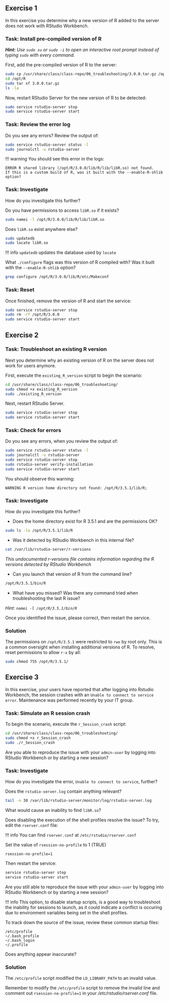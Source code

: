 
## Exercise 1

In this exercise you determine why a new version of R added to the server does not work with RStudio Workbench. 


### Task: Install pre-compiled version of R

_**Hint:** Use `sudo su` or `sudo -i` to open an interactive root prompt instead of typing `sudo` with every command._

First, add the pre-compiled version of R to the server:

```sh
sudo cp /usr/share/class/class-repo/06_troubleshooting/3.0.0.tar.gz /opt/R/
cd /opt/R
sudo tar xf 3.0.0.tar.gz
ls -la
```

Now, restart RStudio Server for the new version of R to be detected:

```sh
sudo service rstudio-server stop
sudo service rstudio-server start
```

### Task: Review the error log

Do you see any errors?  Review the output of:

```sh
sudo service rstudio-server status -l
sudo journalctl -u rstudio-server
```


!!! warning
    You should see this error in the logs:

```
ERROR R shared library (/opt/R/3.0.0/lib/R/lib/libR.so) not found. 
If this is a custom build of R, was it built with the --enable-R-shlib option?
```

### Task: Investigate

How do you investigate this further?  

Do you have permissions to access `libR.so` if it exists?  
 
```sh
sudo namei -l /opt/R/3.0.0/lib/R/lib/libR.so
```

Does `libR.so` exist anywhere else?

```sh
sudo updatedb
sudo locate libR.so
```

!!! info
    `updatedb` updates the database used by `locate`

What `./configure` flags was this version of R compiled with?  Was it built with the `--enable-R-shlib` option?

```sh
grep configure /opt/R/3.0.0/lib/R/etc/Makeconf
```

### Task: Reset

Once finished, remove the version of R and start the service:

```sh
sudo service rstudio-server stop
sudo rm -rf /opt/R/3.0.0
sudo service rstudio-server start
```

## Exercise 2

### Task: Troubleshoot an existing R version

Next you determine why an existing version of R on the server does not work for users anymore.

First, execute the `existing_R_version` script to begin the scenario:

```sh
cd /usr/share/class/class-repo/06_troubleshooting/
sudo chmod +x existing_R_version
sudo ./existing_R_version
```

Next, restart RStudio Server.

```sh
sudo service rstudio-server stop
sudo service rstudio-server start
```

### Task: Check for errors

Do you see any errors, when you review the output of:

```sh
sudo service rstudio-server status -l
sudo journalctl -u rstudio-server
sudo service rstudio-server stop
sudo rstudio-server verify-installation
sudo service rstudio-server start
```

You should observe this warning:

```
WARNING R version home directory not found: /opt/R/3.5.1/lib/R;
```

### Task: Investigate

How do you investigate this further?  

* Does the home directory exist for R 3.5.1 and are the permissions OK?  
 
```sh
sudo ls -la /opt/R/3.5.1/lib/R
```

* Was it detected by RStudio Workbench in this internal file?

```sh
cat /var/lib/rstudio-server/r-versions
```

_This undocumented r-versions file contains information regarding the R versions detected by RStudio Workbench_

* Can you launch that version of R from the command line?

```sh
/opt/R/3.5.1/bin/R
```

* What have you missed?  Was there any command tried when troubleshooting the last R issue?
  
_Hint:  `namei -l /opt/R/3.5.1/bin/R`_

Once you identified the issue, please correct, then restart the service. 
  
### Solution

The permissions on `/opt/R/3.5.1` were restricted to `rwx` by root only.  This is a common oversight when installing additional versions of R.  To resolve, reset permissions to allow `r-x` by all:

```sh
sudo chmod 755 /opt/R/3.5.1/
```

## Exercise 3


In this exercise, your users have reported that after logging into Rstudio Workbench, the session crashes with an `Unable to connect to service error`.  Maintenance was performed recently by your IT group.

### Task: Simulate an R session crash

To begin the scenario, execute the `r_Session_crash` script:

```sh
cd /usr/share/class/class-repo/06_troubleshooting/
sudo chmod +x r_Session_crash
sudo ./r_Session_crash
```
      
Are you able to reproduce the issue with your `admin-user` by logging into RStudio Workbench or by starting a new session?

### Task: Investigate

How do you investigate the error, `Unable to connect to service`,  further?

Does the `rstudio-server.log` contain anything relevant?  
 
```sh
tail -n 30 /var/lib/rstudio-server/monitor/log/rstudio-server.log
```

What would cause an inability to find `libR.so`?  



Does disabling the execution of the shell profiles resolve the issue?  To try, edit the `rserver.conf` file:

!!! info
    You can find `rserver.conf` at `/etc/rstudio/rserver.conf`

Set the value of `rsession-no-profile` to 1 (TRUE)

```
rsession-no-profile=1
```

Then restart the service:
      
```sh
service rstudio-server stop
service rstudio-server start
```

Are you still able to reproduce the issue with your `admin-user` by logging into RStudio Workbench or by starting a new session?

!!! info 
    This option, to disable startup scripts, is a good way to troubleshoot the inability for sessions to launch, as it could indicate a conflict is occuring due to environment variables being set in the shell profiles.

 
To track down the source of the issue, review these common startup files:
 
```
/etc/profile
~/.bash_profile
~/.bash_login
~/.profile
```

Does anything appear inaccurate?


### Solution 

The `/etc/profile` script modified the `LD_LIBRARY_PATH` to an invalid value.  

Remember to modify the `/etc/profile` script to remove the invalid line and comment out `rsession-no-profile=1` in your _/etc/rstudio/rserver.conf_ file.
